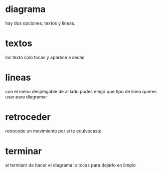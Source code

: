 # diagrama
hay dos opciones, textos y lineas.
# textos
los texto solo tocas y aparece a secas
# lineas
con el menu desplegable de al lado podes elegir que tipo de linea queres usar para diagramar
# retroceder 
retrocede un movimiento por si te equivocaste
# terminar
al termianr de hacer el diagrama lo tocas para dejarlo en limpio

